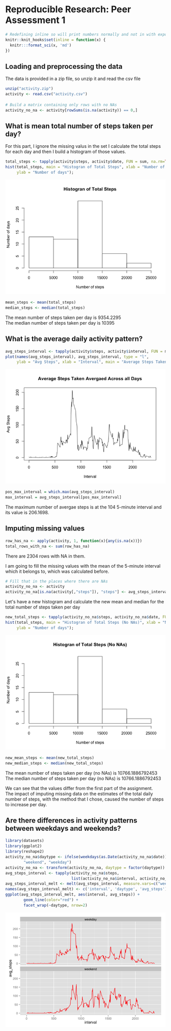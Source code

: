 # Reproducible Research: Peer Assessment 1


```r
# Redefining inline so will print numbers normally and not in with exponent notation
knitr::knit_hooks$set(inline = function(x) {
  knitr:::format_sci(x, 'md')
})
```

## Loading and preprocessing the data
The data is provided in a zip file, so unzip it and read the csv file


```r
unzip("activity.zip")
activity <- read.csv("activity.csv")

# Build a matrix containing only rows with no NAs
activity_no_na <- activity[rowSums(is.na(activity)) == 0,] 
```

## What is mean total number of steps taken per day?
For this part, I ignore the missing valus in the set
I calculate the total steps for each day and then I build a histogram of those values.


```r
total_steps <- tapply(activity$steps, activity$date, FUN = sum, na.rm=TRUE)
hist(total_steps, main = "Histogran of Total Steps", xlab = "Number of steps", 
     ylab = "Number of days");
```

![plot of chunk unnamed-chunk-3](./PA1_template_files/figure-html/unnamed-chunk-3.png) 


```r
mean_steps <- mean(total_steps)
median_steps <- median(total_steps)
```

The mean number of steps taken per day is 9354.2295  
The median number of steps taken per day is 10395

## What is the average daily activity pattern?

```r
avg_steps_interval <- tapply(activity$steps, activity$interval, FUN = mean, na.rm=TRUE)
plot(names(avg_steps_interval), avg_steps_interval, type = "l", 
     ylab = "Avg Steps", xlab = "Interval", main = "Average Steps Taken Avergaed Across all Days")
```

![plot of chunk unnamed-chunk-5](./PA1_template_files/figure-html/unnamed-chunk-5.png) 


```r
pos_max_interval = which.max(avg_steps_interval)
max_interval = avg_steps_interval[pos_max_interval]
```

The maximum number of avergae steps is at the 104 5-minute interval and its value is 206.1698.

## Imputing missing values


```r
row_has_na <- apply(activity, 1, function(x){any(is.na(x))})
total_rows_with_na <- sum(row_has_na)
```

There are 2304 rows with NA in them.

I am going to fill the missing values with the mean of the 5-minute interval which it belongs to, which was calculated before.


```r
# Fill that in the places where there are NAs
activity_no_na <- activity
activity_no_na[is.na(activity[,"steps"]), "steps"] <- avg_steps_interval[as.character(activity_no_na[is.na(activity[,"steps"]), "interval"])]
```

Let's have a new histogram and calculate the new mean and median for the total number of steps taken per day


```r
new_total_steps <- tapply(activity_no_na$steps, activity_no_na$date, FUN = sum)
hist(total_steps, main = "Histogran of Total Steps (No NAs)", xlab = "Number of steps", 
     ylab = "Number of days");
```

![plot of chunk unnamed-chunk-9](./PA1_template_files/figure-html/unnamed-chunk-9.png) 


```r
new_mean_steps <- mean(new_total_steps)
new_median_steps <- median(new_total_steps)
```

The mean number of steps taken per day (no NAs) is 10766.1886792453  
The median number of steps taken per day (no NAs) is 10766.1886792453

We can see that the values differ from the first part of the assignment.  
The impact of imputing missing data on the estimates of the total daily number of steps, with the method that I chose, caused the number of steps to increase per day.

## Are there differences in activity patterns between weekdays and weekends?


```r
library(datasets)
library(ggplot2)
library(reshape2)
activity_no_na$daytype <- ifelse(weekdays(as.Date(activity_no_na$date)) %in% c("Saturday", "Sunday"), 
        "weekend", "weekday")
activity_no_na <- transform(activity_no_na, daytype = factor(daytype))
avg_steps_interval <- tapply(activity_no_na$steps, 
                             list(activity_no_na$interval, activity_no_na$daytype), FUN = mean)
avg_steps_interval_melt <- melt(avg_steps_interval, measure.vars=c("weekend","weekday"))
names(avg_steps_interval_melt) <- c('interval', 'daytype', 'avg_steps');
ggplot(avg_steps_interval_melt, aes(interval, avg_steps)) +
        geom_line(color="red") +
        facet_wrap(~daytype, nrow=2)
```

![plot of chunk unnamed-chunk-11](./PA1_template_files/figure-html/unnamed-chunk-11.png) 
